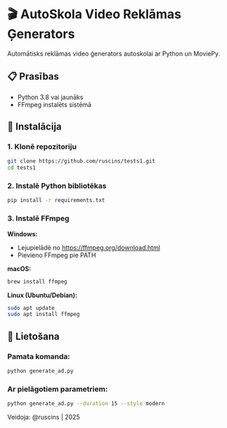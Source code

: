 # 🎬 AutoSkola Video Reklāmas Ģenerators

Automātisks reklāmas video ģenerators autoskolai ar Python un MoviePy.

## 📋 Prasības

- Python 3.8 vai jaunāks
- FFmpeg instalēts sistēmā

## 🚀 Instalācija

### 1. Klonē repozitoriju
```bash
git clone https://github.com/ruscins/tests1.git
cd tests1
```

### 2. Instalē Python bibliotēkas
```bash
pip install -r requirements.txt
```

### 3. Instalē FFmpeg

**Windows:**
- Lejupielādē no https://ffmpeg.org/download.html
- Pievieno FFmpeg pie PATH

**macOS:**
```bash
brew install ffmpeg
```

**Linux (Ubuntu/Debian):**
```bash
sudo apt update
sudo apt install ffmpeg
```

## 🎥 Lietošana

### Pamata komanda:
```bash
python generate_ad.py
```

### Ar pielāgotiem parametriem:
```bash
python generate_ad.py --duration 15 --style modern
```

Veidoja: @ruscins | 2025